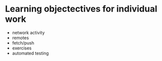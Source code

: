 # Learning objectectives for individual work

* network activity
* remotes
* fetch/push
* exercises
* automated testing
